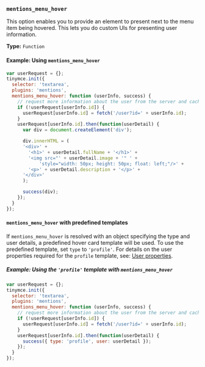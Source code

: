 ### `mentions_menu_hover`

This option enables you to provide an element to present next to the menu item being hovered. This lets you do custom UIs for presenting user information.

**Type:** `Function`

#### Example: Using `mentions_menu_hover`

```js
var userRequest = {};
tinymce.init({
  selector: 'textarea',
  plugins: 'mentions',
  mentions_menu_hover: function (userInfo, success) {
    // request more information about the user from the server and cache it locally
    if (!userRequest[userInfo.id]) {
      userRequest[userInfo.id] = fetch('/user?id=' + userInfo.id);
    }
    userRequest[userInfo.id].then(function(userDetail) {
      var div = document.createElement('div');

      div.innerHTML = (
      '<div>' +
        '<h1>' + userDetail.fullName + '</h1>' +
        '<img src="' + userDetail.image + '" ' +
            'style="width: 50px; height: 50px; float: left;"/>' +
        '<p>' + userDetail.description + '</p>' +
      '</div>'
      );

      success(div);
    });
  }
});
```

#### `mentions_menu_hover` with predefined templates

If `mentions_menu_hover` is resolved with an object specifying the type and user details, a predefined hover card template will be used. To use the predefined template, set `type` to `'profile'`. For details on the user properties required for the `profile` template, see: [User properties](#userproperties).

##### Example: Using the `'profile'` template with `mentions_menu_hover`

```js
var userRequest = {};
tinymce.init({
  selector: 'textarea',
  plugins: 'mentions',
  mentions_menu_hover: function (userInfo, success) {
    // request more information about the user from the server and cache it locally
    if (!userRequest[userInfo.id]) {
      userRequest[userInfo.id] = fetch('/user?id=' + userInfo.id);
    }
    userRequest[userInfo.id].then(function(userDetail) {
      success({ type: 'profile', user: userDetail });
    });
  }
});
```